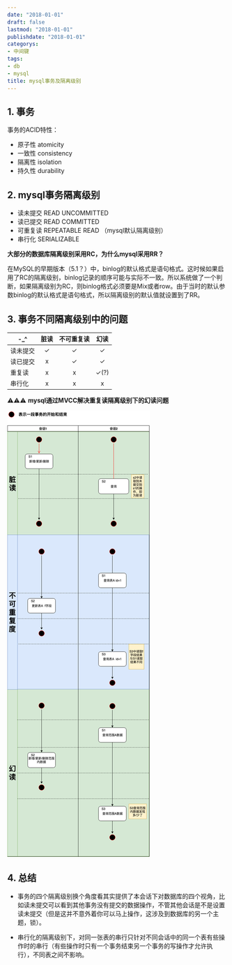 ```yaml
---
date: "2018-01-01"
draft: false
lastmod: "2018-01-01"
publishdate: "2018-01-01"
categorys:
- 中间键
tags:
- db
- mysql
title: mysql事务及隔离级别
---
```


## 1. 事务
事务的ACID特性：
* 原子性 atomicity
* 一致性 consistency
* 隔离性 isolation
* 持久性 durability

## 2. mysql事务隔离级别
* 读未提交 READ UNCOMMITTED
* 读已提交 READ COMMITTED
* 可重复读 REPEATABLE READ （mysql默认隔离级别）
* 串行化 SERIALIZABLE

**大部分的数据库隔离级别采用RC，为什么mysql采用RR？**

在MySQL的早期版本（5.1？）中，binlog的默认格式是语句格式。这时候如果启用了RC的隔离级别，binlog记录的顺序可能与实际不一致。所以系统做了一个判断，如果隔离级别为RC，则binlog格式必须要是Mix或者row。由于当时的默认参数binlog的默认格式是语句格式，所以隔离级别的默认值就设置到了RR。

## 3. 事务不同隔离级别中的问题

|      -_^     | 脏读        | 不可重复读 | 幻读 |
| --------- | :----------:|:---------:|:-----:|
| 读未提交      | ✓         | ✓        |   ✓    |
| 读已提交      | x         | ✓        |    ✓   |
| 重复读       | x         | x        |     ✓(?)  |
| 串行化       | x         | x       |    x   |

⚠️⚠️⚠️ **mysql通过MVCC解决重复读隔离级别下的幻读问题**

![transaction-issue](../../../picture/transaction-issue.png)

## 4. 总结
* 事务的四个隔离级别换个角度看其实提供了本会话下对数据库的四个视角，比如读未提交可以看到其他事务没有提交的数据操作，不管其他会话是不是设置读未提交（但是这并不意外着你可以马上操作，这涉及到数据库的另一个主题，锁）。

* 串行化的隔离级别下，对同一张表的串行只针对不同会话中的同一个表有些操作时的串行（有些操作时只有一个事务结束另一个事务的写操作才允许执行），不同表之间不影响。
